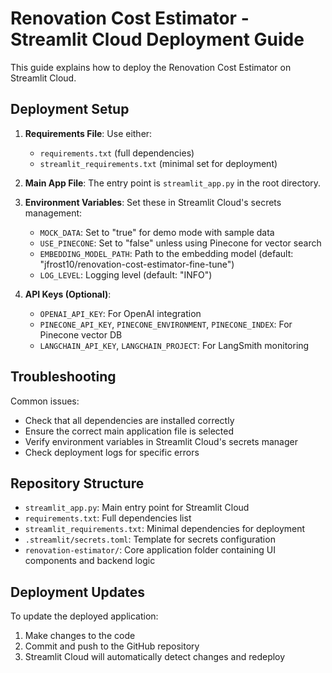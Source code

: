 # Renovation Cost Estimator - Streamlit Cloud Deployment Guide

This guide explains how to deploy the Renovation Cost Estimator on Streamlit Cloud.

## Deployment Setup

1. **Requirements File**: Use either:
   - `requirements.txt` (full dependencies)
   - `streamlit_requirements.txt` (minimal set for deployment)

2. **Main App File**: The entry point is `streamlit_app.py` in the root directory. 

3. **Environment Variables**: Set these in Streamlit Cloud's secrets management:
   - `MOCK_DATA`: Set to "true" for demo mode with sample data
   - `USE_PINECONE`: Set to "false" unless using Pinecone for vector search
   - `EMBEDDING_MODEL_PATH`: Path to the embedding model (default: "jfrost10/renovation-cost-estimator-fine-tune")
   - `LOG_LEVEL`: Logging level (default: "INFO")

4. **API Keys (Optional)**:
   - `OPENAI_API_KEY`: For OpenAI integration
   - `PINECONE_API_KEY`, `PINECONE_ENVIRONMENT`, `PINECONE_INDEX`: For Pinecone vector DB
   - `LANGCHAIN_API_KEY`, `LANGCHAIN_PROJECT`: For LangSmith monitoring

## Troubleshooting

Common issues:
- Check that all dependencies are installed correctly
- Ensure the correct main application file is selected
- Verify environment variables in Streamlit Cloud's secrets manager
- Check deployment logs for specific errors

## Repository Structure

- `streamlit_app.py`: Main entry point for Streamlit Cloud
- `requirements.txt`: Full dependencies list
- `streamlit_requirements.txt`: Minimal dependencies for deployment
- `.streamlit/secrets.toml`: Template for secrets configuration
- `renovation-estimator/`: Core application folder containing UI components and backend logic

## Deployment Updates

To update the deployed application:
1. Make changes to the code
2. Commit and push to the GitHub repository
3. Streamlit Cloud will automatically detect changes and redeploy 